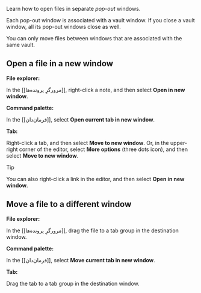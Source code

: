 Learn how to open files in separate _pop-out_ windows.

Each pop-out window is associated with a vault window. If you close a vault window, all its pop-out windows close as well.

You can only move files between windows that are associated with the same vault.

## Open a file in a new window

**File explorer:**

In the [[مرورگرِ پرونده‌ها]], right-click a note, and then select **Open in new window**.

**Command palette:**

In the [[فرمان‌دان]], select **Open current tab in new window**.

**Tab:**

Right-click a tab, and then select **Move to new window**. Or, in the upper-right corner of the editor, select **More options** (three dots icon), and then select **Move to new window**.

> [!tip]
> You can also right-click a link in the editor, and then select **Open in new window**.

## Move a file to a different window

**File explorer:**

In the [[مرورگرِ پرونده‌ها]], drag the file to a tab group in the destination window.

**Command palette:**

In the [[فرمان‌دان]], select **Move current tab in new window**.

**Tab:**

Drag the tab to a tab group in the destination window.
